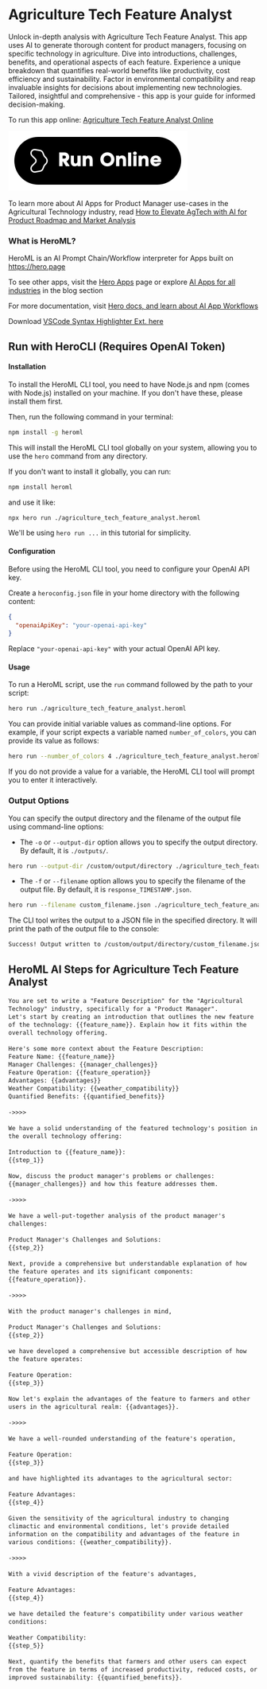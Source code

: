 # Agriculture Tech Feature Analyst

Unlock in-depth analysis with Agriculture Tech Feature Analyst. This app uses AI to generate thorough content for product managers, focusing on specific technology in agriculture. Dive into introductions, challenges, benefits, and operational aspects of each feature. Experience a unique breakdown that quantifies real-world benefits like productivity, cost efficiency and sustainability. Factor in environmental compatibility and reap invaluable insights for decisions about implementing new technologies. Tailored, insightful and comprehensive - this app is your guide for informed decision-making.

To run this app online: [Agriculture Tech Feature Analyst Online](https://hero.page/app/agriculture-tech-feature-analyst-tailored-tech-analysis-for-agriculture/J02OP9pRFVsxdUmhRw0y)

[![Run Agriculture Tech Feature Analyst Online](/assets/run.svg)](https://hero.page/app/agriculture-tech-feature-analyst-tailored-tech-analysis-for-agriculture/J02OP9pRFVsxdUmhRw0y)

To learn more about AI Apps for Product Manager use-cases in the Agricultural Technology industry, read [How to Elevate AgTech with AI for Product Roadmap and Market Analysis](https://hero.page/blog/ai/agricultural-technology/how-to-elevate-agtech-with-ai-for-product-roadmap-and-market-analysis/170723)

### What is HeroML?
HeroML is an AI Prompt Chain/Workflow interpreter for Apps built on https://hero.page 

To see other apps, visit the [Hero Apps](https://hero.page/apps) page or explore [AI Apps for all industries](https://hero.page/blog) in the blog section

For more documentation, visit [Hero docs, and learn about AI App Workflows](https://hero.page/tutorials/introduction-to-heroml)

Download [VSCode Syntax Highlighter Ext. here](https://marketplace.visualstudio.com/items?itemName=hero-page.heroml)

## Run with HeroCLI (Requires OpenAI Token)

#### Installation

To install the HeroML CLI tool, you need to have Node.js and npm (comes with Node.js) installed on your machine. If you don't have these, please install them first. 

Then, run the following command in your terminal:

```bash
npm install -g heroml
```

This will install the HeroML CLI tool globally on your system, allowing you to use the `hero` command from any directory.

If you don't want to install it globally, you can run:

```bash
npm install heroml
```

and use it like:

```bash
npx hero run ./agriculture_tech_feature_analyst.heroml
```

We'll be using `hero run ...` in this tutorial for simplicity.

#### Configuration

Before using the HeroML CLI tool, you need to configure your OpenAI API key. 

Create a `heroconfig.json` file in your home directory with the following content:

```json
{
  "openaiApiKey": "your-openai-api-key"
}
```

Replace `"your-openai-api-key"` with your actual OpenAI API key.

#### Usage

To run a HeroML script, use the `run` command followed by the path to your script:

```bash
hero run ./agriculture_tech_feature_analyst.heroml
```

You can provide initial variable values as command-line options. For example, if your script expects a variable named `number_of_colors`, you can provide its value as follows:

```bash
hero run --number_of_colors 4 ./agriculture_tech_feature_analyst.heroml
```

If you do not provide a value for a variable, the HeroML CLI tool will prompt you to enter it interactively.

### Output Options

You can specify the output directory and the filename of the output file using command-line options:

- The `-o` or `--output-dir` option allows you to specify the output directory. By default, it is `./outputs/`.

```bash
hero run --output-dir /custom/output/directory ./agriculture_tech_feature_analyst.heroml
```

- The `-f` or `--filename` option allows you to specify the filename of the output file. By default, it is `response_TIMESTAMP.json`.

```bash
hero run --filename custom_filename.json ./agriculture_tech_feature_analyst.heroml
```

The CLI tool writes the output to a JSON file in the specified directory. It will print the path of the output file to the console:

```bash
Success! Output written to /custom/output/directory/custom_filename.json
```


## HeroML AI Steps for Agriculture Tech Feature Analyst
```
You are set to write a "Feature Description" for the "Agricultural Technology" industry, specifically for a "Product Manager". 
Let's start by creating an introduction that outlines the new feature of the technology: {{feature_name}}. Explain how it fits within the overall technology offering.

Here's some more context about the Feature Description:
Feature Name: {{feature_name}}
Manager Challenges: {{manager_challenges}}
Feature Operation: {{feature_operation}}
Advantages: {{advantages}}
Weather Compatibility: {{weather_compatibility}}
Quantified Benefits: {{quantified_benefits}}

->>>>

We have a solid understanding of the featured technology's position in the overall technology offering:

Introduction to {{feature_name}}:
{{step_1}}

Now, discuss the product manager's problems or challenges: {{manager_challenges}} and how this feature addresses them.

->>>>

We have a well-put-together analysis of the product manager's challenges:

Product Manager's Challenges and Solutions:
{{step_2}}

Next, provide a comprehensive but understandable explanation of how the feature operates and its significant components: {{feature_operation}}.

->>>>

With the product manager's challenges in mind,

Product Manager's Challenges and Solutions:
{{step_2}}

we have developed a comprehensive but accessible description of how the feature operates:

Feature Operation:
{{step_3}}

Now let's explain the advantages of the feature to farmers and other users in the agricultural realm: {{advantages}}.

->>>>

We have a well-rounded understanding of the feature's operation,

Feature Operation:
{{step_3}}

and have highlighted its advantages to the agricultural sector:

Feature Advantages:
{{step_4}}

Given the sensitivity of the agricultural industry to changing climactic and environmental conditions, let's provide detailed information on the compatibility and advantages of the feature in various conditions: {{weather_compatibility}}.

->>>>

With a vivid description of the feature's advantages,

Feature Advantages:
{{step_4}}

we have detailed the feature's compatibility under various weather conditions:

Weather Compatibility:
{{step_5}}

Next, quantify the benefits that farmers and other users can expect from the feature in terms of increased productivity, reduced costs, or improved sustainability: {{quantified_benefits}}.


```

